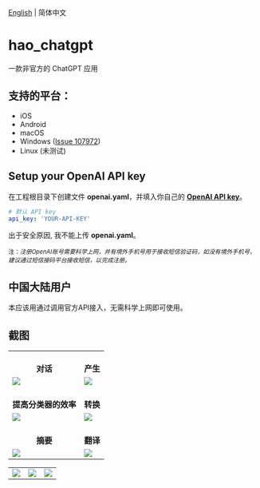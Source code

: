 [English](README.md) | 简体中文

# hao_chatgpt

一款非官方的 ChatGPT 应用

## 支持的平台：
* iOS
* Android
* macOS
* Windows ([Issue 107972](https://github.com/flutter/flutter/issues/107972))
* Linux (未测试)


## Setup your OpenAI API key

在工程根目录下创建文件 **openai.yaml**，并填入你自己的 [**OpenAI API key**](https://beta.openai.com/account/api-keys)。
```yaml
# 默认 API key
api_key: 'YOUR-API-KEY'
```
出于安全原因, 我不能上传 **openai.yaml**。

<sub>注：_注册OpenAI账号需要科学上网，并有境外手机号用于接收短信验证码，如没有境外手机号，建议通过短信接码平台接收短信，以完成注册。_</sub>

## 中国大陆用户
本应该用通过调用官方API接入，无需科学上网即可使用。

## 截图
<Table>
    <tr align="center">
        <td><br/><b>对话</b></td>
        <td><br/><b>产生</b></td>
    </tr>
    <tr>
        <td>
            <img src="https://github.com/conghaonet/hao_chatgpt/raw/master/screenshots/screenshot02.jpg"/>
        </td>
        <td>
            <img src="https://github.com/conghaonet/hao_chatgpt/raw/master/screenshots/screenshot03.jpg"/>
        </td>
    </tr>
    <tr align="center">
        <td><br/><b>提高分类器的效率</b></td>
        <td><br/><b>转换</b></td>
    </tr>
    <tr>
        <td>
            <img src="https://github.com/conghaonet/hao_chatgpt/raw/master/screenshots/screenshot04.jpg"/>
        </td>
        <td>
            <img src="https://github.com/conghaonet/hao_chatgpt/raw/master/screenshots/screenshot05.jpg"/>
        </td>
    </tr>
    <tr align="center">
        <td><br/><b>摘要</b></td>
        <td><br/><b>翻译</b></td>
    </tr>
    <tr>
        <td>
            <img src="https://github.com/conghaonet/hao_chatgpt/raw/master/screenshots/screenshot08.jpg"/>
        </td>
        <td>
            <img src="https://github.com/conghaonet/hao_chatgpt/raw/master/screenshots/screenshot09.jpg"/>
        </td>
    </tr>
</Table>
<Table>
    <tr>
        <td>
            <img src="https://github.com/conghaonet/hao_chatgpt/raw/master/screenshots/screenshot01.jpg"/>
        </td>
        <td>
            <img src="https://github.com/conghaonet/hao_chatgpt/raw/master/screenshots/screenshot06.jpg"/>
        </td>
        <td>
            <img src="https://github.com/conghaonet/hao_chatgpt/raw/master/screenshots/screenshot07.jpg"/>
        </td>
    </tr>
</Table>
